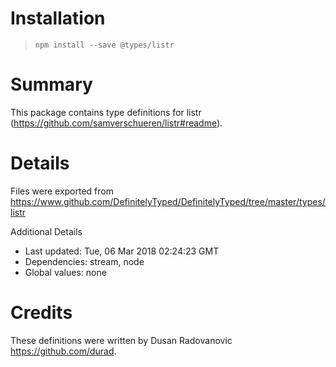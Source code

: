 # Installation
> `npm install --save @types/listr`

# Summary
This package contains type definitions for listr (https://github.com/samverschueren/listr#readme).

# Details
Files were exported from https://www.github.com/DefinitelyTyped/DefinitelyTyped/tree/master/types/listr

Additional Details
 * Last updated: Tue, 06 Mar 2018 02:24:23 GMT
 * Dependencies: stream, node
 * Global values: none

# Credits
These definitions were written by Dusan Radovanovic <https://github.com/durad>.
